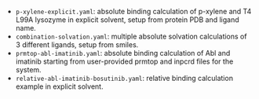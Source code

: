 * `p-xylene-explicit.yaml`: absolute binding calculation of p-xylene and T4 L99A lysozyme in explicit solvent, setup from protein PDB and ligand name.
* `combination-solvation.yaml`: multiple absolute solvation calculations of 3 different ligands, setup from smiles.
* `prmtop-abl-imatinib.yaml`: absolute binding calculation of Abl and imatinib starting from user-provided prmtop and inpcrd files for the system.
* `relative-abl-imatinib-bosutinib.yaml`: relative binding calculation example in explicit solvent.